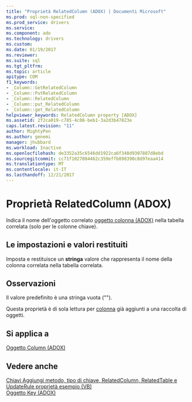 ```yaml
---
title: "Proprietà RelatedColumn (ADOX) | Documenti Microsoft"
ms.prod: sql-non-specified
ms.prod_service: drivers
ms.service: 
ms.component: ado
ms.technology: drivers
ms.custom: 
ms.date: 01/19/2017
ms.reviewer: 
ms.suite: sql
ms.tgt_pltfrm: 
ms.topic: article
apitype: COM
f1_keywords:
- _Column::GetRelatedColumn
- _Column::PutRelatedColumn
- _Column::RelatedColumn
- _Column::put_RelatedColumn
- _Column::get_RelatedColumn
helpviewer_keywords: RelatedColumn property [ADOX]
ms.assetid: 2f2ca019-c785-4c08-beb1-3a2d3b47823e
caps.latest.revision: "11"
author: MightyPen
ms.author: genemi
manager: jhubbard
ms.workload: Inactive
ms.openlocfilehash: de3352a35c6546dd1922ca6f340d9307887d8ebd
ms.sourcegitcommit: cc71f1027884462c359effb898390c8d97eaa414
ms.translationtype: MT
ms.contentlocale: it-IT
ms.lasthandoff: 12/21/2017
---
```

# <a name="relatedcolumn-property-adox"></a>Proprietà RelatedColumn (ADOX)
Indica il nome dell'oggetto correlato [oggetto colonna (ADOX)](../../../ado/reference/adox-api/column-object-adox.md) nella tabella correlata (solo per le colonne chiave).  
  
## <a name="settings-and-return-values"></a>Le impostazioni e valori restituiti  
 Imposta e restituisce un **stringa** valore che rappresenta il nome della colonna correlata nella tabella correlata.  
  
## <a name="remarks"></a>Osservazioni  
 Il valore predefinito è una stringa vuota ("").  
  
 Questa proprietà è di sola lettura per [colonna](../../../ado/reference/adox-api/column-object-adox.md) già aggiunti a una raccolta di oggetti.  
  
## <a name="applies-to"></a>Si applica a  
 [Oggetto Column (ADOX)](../../../ado/reference/adox-api/column-object-adox.md)  
  
## <a name="see-also"></a>Vedere anche  
 [Chiavi Aggiungi metodo, tipo di chiave, RelatedColumn, RelatedTable e UpdateRule proprietà esempio (VB)](../../../ado/reference/adox-api/keys-append-method-key-type-relatedcolumn-relatedtable-example-vb.md)   
 [Oggetto Key (ADOX)](../../../ado/reference/adox-api/key-object-adox.md)
